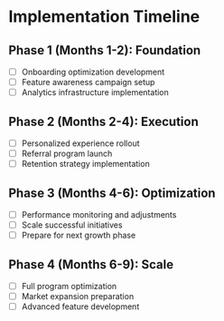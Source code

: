 # Implementation Timeline

## Phase 1 (Months 1-2): Foundation
- [ ] Onboarding optimization development
- [ ] Feature awareness campaign setup
- [ ] Analytics infrastructure implementation

## Phase 2 (Months 2-4): Execution
- [ ] Personalized experience rollout
- [ ] Referral program launch
- [ ] Retention strategy implementation

## Phase 3 (Months 4-6): Optimization
- [ ] Performance monitoring and adjustments
- [ ] Scale successful initiatives
- [ ] Prepare for next growth phase

## Phase 4 (Months 6-9): Scale
- [ ] Full program optimization
- [ ] Market expansion preparation
- [ ] Advanced feature development
